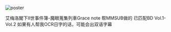 ![poster](poster.png)


艾梅洛閣下II世事件簿-魔眼蒐集列車Grace note
帮MMSUB做的
已匹配BD Vol.1-Vol.2
如果有人帮我OCR日字的话，可能会出双语字幕
